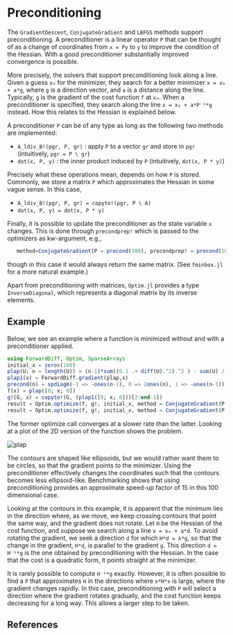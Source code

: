 # Preconditioning

The `GradientDescent`, `ConjugateGradient` and `LBFGS` methods support preconditioning. A preconditioner
is a linear operator `P` that
can be thought of as a change of coordinates
from `x = Py` to `y`
to improve the condition of the Hessian. With a
good preconditioner substantially improved convergence is possible.

More precisely, the solvers that support preconditioning look along a line.  Given a guess `x₀` for the minimizer, they search for a better minimizer `x = x₀ + a*g`, where `g` is a direction vector, and `a` is a distance along the line.  Typically, `g` is the gradient of the cost function `f` at `x₀`.  When a preconditioner is specified, they search along the line `x = x₀ + a*P⁻¹*g` instead.  How this relates to the Hessian is explained below.

A preconditioner `P` can be of any type as long as the following two methods are
implemented:

* `A_ldiv_B!(pgr, P, gr)` : apply `P` to a vector `gr` and store in `pgr`
      (intuitively, `pgr = P \ gr`)
* `dot(x, P, y)` : the inner product induced by `P`
      (intuitively, `dot(x, P * y)`)

Precisely what these operations mean, depends on how `P` is stored. Commonly, we store a matrix `P` which
approximates the Hessian in some vague sense. In this case,

* `A_ldiv_B!(pgr, P, gr) = copyto!(pgr, P \ A)`
* `dot(x, P, y) = dot(x, P * y)`

Finally, it is possible to update the preconditioner as the state variable `x`
changes. This is done through  `precondprep!` which is passed to the
optimizers as kw-argument, e.g.,
```jl
   method=ConjugateGradient(P = precond(100), precondprep! = precond(100))
```
though in this case it would always return the same matrix.
(See `fminbox.jl` for a more natural example.)

Apart from preconditioning with matrices, `Optim.jl` provides
a type `InverseDiagonal`, which represents a diagonal matrix by
its inverse elements.

## Example
Below, we see an example where a function is minimized without and with a preconditioner
applied.
```jl
using ForwardDiff, Optim, SparseArrays
initial_x = zeros(100)
plap(U; n = length(U)) = (n-1)*sum((0.1 .+ diff(U).^2).^2 ) - sum(U) / (n-1)
plap1(x) = ForwardDiff.gradient(plap,x)
precond(n) = spdiagm(-1 => -ones(n-1), 0 => 2ones(n), 1 => -ones(n-1)) * (n+1)
f(x) = plap([0; x; 0])
g!(G, x) = copyto!(G, (plap1([0; x; 0]))[2:end-1])
result = Optim.optimize(f, g!, initial_x, method = ConjugateGradient(P = nothing))
result = Optim.optimize(f, g!, initial_x, method = ConjugateGradient(P = precond(100)))
```
The former optimize call converges at a slower rate than the latter. Looking at a
 plot of the 2D version of the function shows the problem.

![plap](./plap.png)

The contours are shaped like ellipsoids, but we would rather want them to be circles, so that the gradient points to the minimizer.
Using the preconditioner effectively changes the coordinates such that the contours
becomes less ellipsoid-like. Benchmarking shows that using preconditioning provides
 an approximate speed-up factor of 15 in this 100 dimensional case.

Looking at the contours in this example, it is apparent that the
minimum lies in the direction where, as we move, we keep crossing
contours that point the same way, and the gradient does not rotate.
Let `H` be the Hessian of the cost function, and suppose we search
along a line `x = x₀ + a*d`.  To avoid rotating the gradient, we
seek a direction `d` for which `H*d = λ*g`, so that the change in
the gradient, `H*d`, is parallel to the gradient `g`.  This direction
`d = H⁻¹*g` is the one obtained by preconditioning with the Hessian.
In the case that the cost is a quadratic form, it points straight
at the minimizer.

It is rarely possible to compute `H⁻¹*g` exactly.  However, it is
often possible to find a `P` that approximates `H` in the directions
where `x*H*x` is large, where the gradient changes rapidly.  In
this case, preconditioning with `P` will select a direction where
the gradient rotates gradually, and the cost function keeps decreasing
for a long way.  This allows a larger step to be taken.

## References

